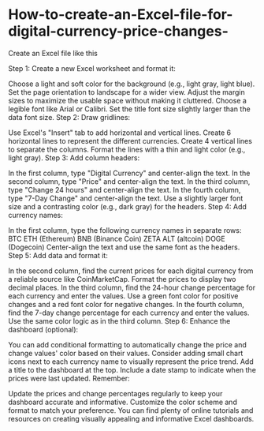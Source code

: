 # How-to-create-an-Excel-file-for-digital-currency-price-changes-
Create an Excel file like this 


Step 1: Create a new Excel worksheet and format it:

Choose a light and soft color for the background (e.g., light gray, light blue).
Set the page orientation to landscape for a wider view.
Adjust the margin sizes to maximize the usable space without making it cluttered.
Choose a legible font like Arial or Calibri. Set the title font size slightly larger than the data font size.
Step 2: Draw gridlines:

Use Excel's "Insert" tab to add horizontal and vertical lines.
Create 6 horizontal lines to represent the different currencies.
Create 4 vertical lines to separate the columns.
Format the lines with a thin and light color (e.g., light gray).
Step 3: Add column headers:

In the first column, type "Digital Currency" and center-align the text.
In the second column, type "Price" and center-align the text.
In the third column, type "Change 24 hours" and center-align the text.
In the fourth column, type "7-Day Change" and center-align the text.
Use a slightly larger font size and a contrasting color (e.g., dark gray) for the headers.
Step 4: Add currency names:

In the first column, type the following currency names in separate rows:
BTC
ETH (Ethereum)
BNB (Binance Coin)
ZETA
ALT (altcoin)
DOGE (Dogecoin)
Center-align the text and use the same font as the headers.
Step 5: Add data and format it:

In the second column, find the current prices for each digital currency from a reliable source like CoinMarketCap.
Format the prices to display two decimal places.
In the third column, find the 24-hour change percentage for each currency and enter the values.
Use a green font color for positive changes and a red font color for negative changes.
In the fourth column, find the 7-day change percentage for each currency and enter the values.
Use the same color logic as in the third column.
Step 6: Enhance the dashboard (optional):

You can add conditional formatting to automatically change the price and change values' color based on their values.
Consider adding small chart icons next to each currency name to visually represent the price trend.
Add a title to the dashboard at the top.
Include a date stamp to indicate when the prices were last updated.
Remember:

Update the prices and change percentages regularly to keep your dashboard accurate and informative.
Customize the color scheme and format to match your preference.
You can find plenty of online tutorials and resources on creating visually appealing and informative Excel dashboards.
